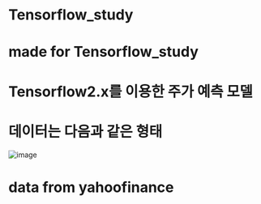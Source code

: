 # Tensorflow_study
# made for Tensorflow_study
# Tensorflow2.x를 이용한 주가 예측 모델
# 데이터는 다음과 같은 형태
![image](https://github.com/user-attachments/assets/15fdda3a-23b3-4cc5-840f-9861722a829f)
# data from yahoofinance
